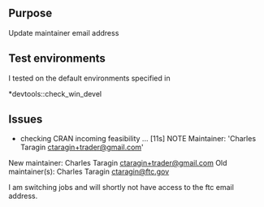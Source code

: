 
## Purpose
Update maintainer email address


## Test environments
I tested on the default environments specified in

*devtools::check_win_devel 

## Issues
* checking CRAN incoming feasibility ... [11s] NOTE
Maintainer: 'Charles Taragin <ctaragin+trader@gmail.com>'

New maintainer:
  Charles Taragin <ctaragin+trader@gmail.com>
Old maintainer(s):
  Charles Taragin <ctaragin@ftc.gov>
  
  I am switching jobs and will shortly not have access to the ftc email address.

